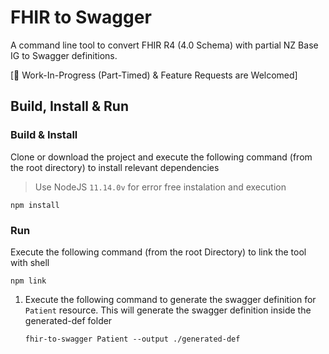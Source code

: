 # FHIR to Swagger

A command line tool to convert FHIR R4 (4.0 Schema) with partial NZ Base IG to Swagger definitions.

[:construction: Work-In-Progress (Part-Timed) & Feature Requests are Welcomed]

## Build, Install & Run

### Build & Install

Clone or download the project and execute the following command (from the root directory) to install relevant dependencies

> Use NodeJS `11.14.0v` for error free instalation and execution

```shell
npm install
```

### Run

Execute the following command (from the root Directory) to link the tool with shell

```shell
npm link
```
1. Execute the following command to generate the swagger definition for `Patient` resource. This will generate the swagger definition inside the generated-def folder

    ```shell
    fhir-to-swagger Patient --output ./generated-def
    ```

